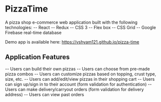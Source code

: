# PizzaTime

A pizza shop e-commerce web application built with the following technologies:
-- React
-- Redux
-- CSS 3
-- Flex box
-- CSS Grid
-- Google Firebase real-time database

Demo app is available here: <a href="https://vshyam121.github.io/pizza-time">https://vshyam121.github.io/pizza-time</a>

## Application Features
-- Users can build their own pizzas
-- Users can choose from pre-made pizza combos
-- Users can customize pizzas based on topping, crust type, size, etc. 
-- Users can add/edit/view pizzas in their shopping cart
-- Users can sign up/sign in to their account (form validation for authentication)
-- Users can make delivery/carryout orders (form validation for delivery address)
-- Users can view past orders
